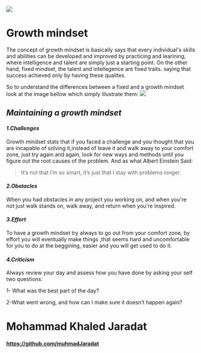 ![](https://blog.cengage.com/wp-content/uploads/2020/11/blog-growth-mindset-1511130.png)
# **Growth mindset**
The concept of growth mindset is basically says that every individual's skills and abilities can be developed and improved by practicing and learining, where intelligence and talent are simply just a starting point. On the other hand, fixed mindset, the talent and intellegence are fixed traits. saying that success achieved only by having these qualites.

So to understand the differences between a fixed and a growth mindset look at the image bellow which simply illustrate them:
![](https://3kllhk1ibq34qk6sp3bhtox1-wpengine.netdna-ssl.com/wp-content/uploads/NewGrowthMindset2.png)
## *Maintaining a growth mindset*
#### *1.Challenges* 
Growth mindset stats that if you faced a challenge and you thought that you are incapable of solving it,instead of leave it and walk away to your comfort zone, just try again and again, look for new ways and methods until you figure out the root causes of the problem. And as what Albert Einstein Said:
> It’s not that I’m so smart, it’s just that I stay with problems longer.

#### *2.Obstacles*
When you had obstacles in any project you working on, and when you're not just walk stands on, walk away, and return when you're inspired.
#### *3.Effort*
To have a growth mindset try always to go out from your comfort zone, by effort you will eventually make things ,that seems hard and uncomfortable for you to do at the beggining, easier and you will get used to do it.
#### *4.Criticism*
Always review your day and assess how you have done by asking your self two questions:

1- What was the best part of the day?

2-What went wrong, and how can I make sure it doesn’t happen again?

# Mohammad Khaled Jaradat
#### https://github.com/muhmadJaradat
